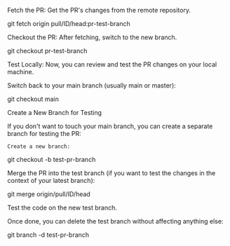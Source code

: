 Fetch the PR: Get the PR's changes from the remote repository.

git fetch origin pull/ID/head:pr-test-branch

Checkout the PR: After fetching, switch to the new branch.

git checkout pr-test-branch

Test Locally: Now, you can review and test the PR changes on your local machine.

Switch back to your main branch (usually main or master):

git checkout main







Create a New Branch for Testing

If you don't want to touch your main branch, you can create a separate branch for testing the PR:

    Create a new branch:

git checkout -b test-pr-branch

Merge the PR into the test branch (if you want to test the changes in the context of your latest branch):

git merge origin/pull/ID/head


Test the code on the new test branch.

Once done, you can delete the test branch without affecting anything else:

git branch -d test-pr-branch
